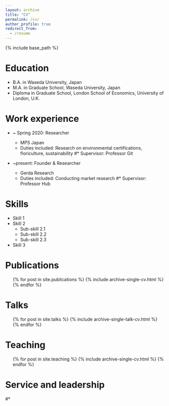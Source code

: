 ```yaml
---
layout: archive
title: "CV"
permalink: /cv/
author_profile: true
redirect_from:
  - /resume
---
```


{% include base_path %}

Education
======
* B.A. in Waseda University, Japan
* M.A. in Graduate School, Waseda University, Japan
* Diploma in Graduate School, London School of Economics, University of London, U.K.

Work experience
======
* ~ Spring 2020: Researcher
  * MPS Japan
  * Duties included: Research on environmental certifications, floriculture, sustainability
  #* Supervisor: Professor Git

* ~present: Founder & Researcher
  * Gerda Research
  * Duties included: Conducting market research
  #* Supervisor: Professor Hub
  
Skills
======
* Skill 1
* Skill 2
  * Sub-skill 2.1
  * Sub-skill 2.2
  * Sub-skill 2.3
* Skill 3

Publications
======
  <ul>{% for post in site.publications %}
    {% include archive-single-cv.html %}
  {% endfor %}</ul>
  
Talks
======
  <ul>{% for post in site.talks %}
    {% include archive-single-talk-cv.html %}
  {% endfor %}</ul>
  
Teaching
======
  <ul>{% for post in site.teaching %}
    {% include archive-single-cv.html %}
  {% endfor %}</ul>
  
Service and leadership
======
#* 
